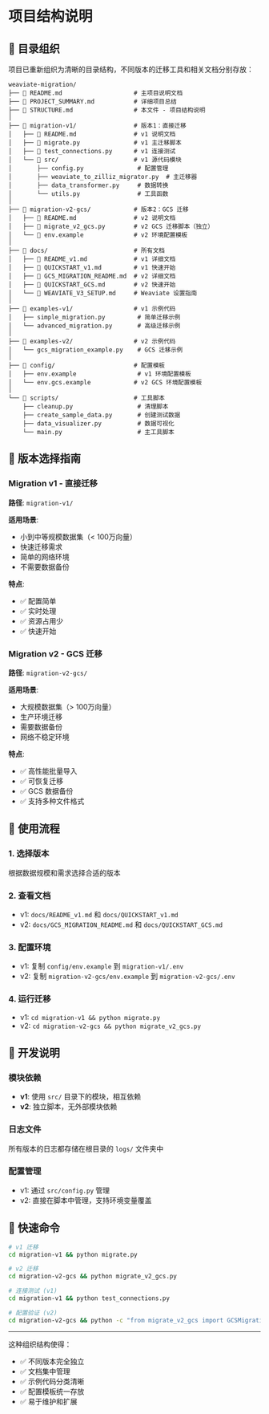 # 项目结构说明

## 📁 目录组织

项目已重新组织为清晰的目录结构，不同版本的迁移工具和相关文档分别存放：

```
weaviate-migration/
├── 📄 README.md                    # 主项目说明文档
├── 📄 PROJECT_SUMMARY.md           # 详细项目总结
├── 📄 STRUCTURE.md                 # 本文件 - 项目结构说明
│
├── 📁 migration-v1/                # 版本1：直接迁移
│   ├── 📄 README.md                # v1 说明文档
│   ├── 🐍 migrate.py               # v1 主迁移脚本
│   ├── 🐍 test_connections.py      # v1 连接测试
│   └── 📁 src/                     # v1 源代码模块
│       ├── config.py               # 配置管理
│       ├── weaviate_to_zilliz_migrator.py  # 主迁移器
│       ├── data_transformer.py     # 数据转换
│       └── utils.py                # 工具函数
│
├── 📁 migration-v2-gcs/            # 版本2：GCS 迁移
│   ├── 📄 README.md                # v2 说明文档
│   ├── 🐍 migrate_v2_gcs.py        # v2 GCS 迁移脚本（独立）
│   └── 📄 env.example              # v2 环境配置模板
│
├── 📁 docs/                        # 所有文档
│   ├── 📄 README_v1.md             # v1 详细文档
│   ├── 📄 QUICKSTART_v1.md         # v1 快速开始
│   ├── 📄 GCS_MIGRATION_README.md  # v2 详细文档
│   ├── 📄 QUICKSTART_GCS.md        # v2 快速开始
│   └── 📄 WEAVIATE_V3_SETUP.md     # Weaviate 设置指南
│
├── 📁 examples-v1/                 # v1 示例代码
│   ├── simple_migration.py         # 简单迁移示例
│   └── advanced_migration.py       # 高级迁移示例
│
├── 📁 examples-v2/                 # v2 示例代码
│   └── gcs_migration_example.py    # GCS 迁移示例
│
├── 📁 config/                      # 配置模板
│   ├── env.example                 # v1 环境配置模板
│   └── env.gcs.example            # v2 GCS 环境配置模板
│
└── 📁 scripts/                     # 工具脚本
    ├── cleanup.py                  # 清理脚本
    ├── create_sample_data.py       # 创建测试数据
    ├── data_visualizer.py          # 数据可视化
    └── main.py                     # 主工具脚本
```

## 🎯 版本选择指南

### Migration v1 - 直接迁移
**路径**: `migration-v1/`

**适用场景**:
- 小到中等规模数据集（< 100万向量）
- 快速迁移需求
- 简单的网络环境
- 不需要数据备份

**特点**:
- ✅ 配置简单
- ✅ 实时处理
- ✅ 资源占用少
- ✅ 快速开始

### Migration v2 - GCS 迁移
**路径**: `migration-v2-gcs/`

**适用场景**:
- 大规模数据集（> 100万向量）
- 生产环境迁移
- 需要数据备份
- 网络不稳定环境

**特点**:
- ✅ 高性能批量导入
- ✅ 可恢复迁移
- ✅ GCS 数据备份
- ✅ 支持多种文件格式

## 📖 使用流程

### 1. 选择版本
根据数据规模和需求选择合适的版本

### 2. 查看文档
- v1: `docs/README_v1.md` 和 `docs/QUICKSTART_v1.md`
- v2: `docs/GCS_MIGRATION_README.md` 和 `docs/QUICKSTART_GCS.md`

### 3. 配置环境
- v1: 复制 `config/env.example` 到 `migration-v1/.env`
- v2: 复制 `migration-v2-gcs/env.example` 到 `migration-v2-gcs/.env`

### 4. 运行迁移
- v1: `cd migration-v1 && python migrate.py`
- v2: `cd migration-v2-gcs && python migrate_v2_gcs.py`

## 🔧 开发说明

### 模块依赖
- **v1**: 使用 `src/` 目录下的模块，相互依赖
- **v2**: 独立脚本，无外部模块依赖

### 日志文件
所有版本的日志都存储在根目录的 `logs/` 文件夹中

### 配置管理
- v1: 通过 `src/config.py` 管理
- v2: 直接在脚本中管理，支持环境变量覆盖

## 🚀 快速命令

```bash
# v1 迁移
cd migration-v1 && python migrate.py

# v2 迁移
cd migration-v2-gcs && python migrate_v2_gcs.py

# 连接测试 (v1)
cd migration-v1 && python test_connections.py

# 配置验证 (v2)
cd migration-v2-gcs && python -c "from migrate_v2_gcs import GCSMigrationConfig; GCSMigrationConfig().validate()"
```

---

这种组织结构使得：
- ✅ 不同版本完全独立
- ✅ 文档集中管理
- ✅ 示例代码分类清晰
- ✅ 配置模板统一存放
- ✅ 易于维护和扩展